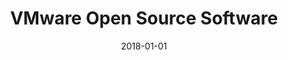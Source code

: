 ---
layout: site
title: "VMware Open Source Software"
date: 2018-01-01
categories: [fortune-500]
version: 4.3.6
major: 4
minor: 3
patch: 6
slug: vmware-open-source-software
link: http://vmware.github.io/
submitter: lpolepeddi
permalink: /sites/:slug
---